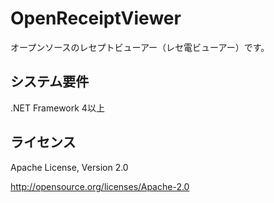 # OpenReceiptViewer

オープンソースのレセプトビューアー（レセ電ビューアー）です。

## システム要件

.NET Framework 4以上

## ライセンス

Apache License, Version 2.0

http://opensource.org/licenses/Apache-2.0
